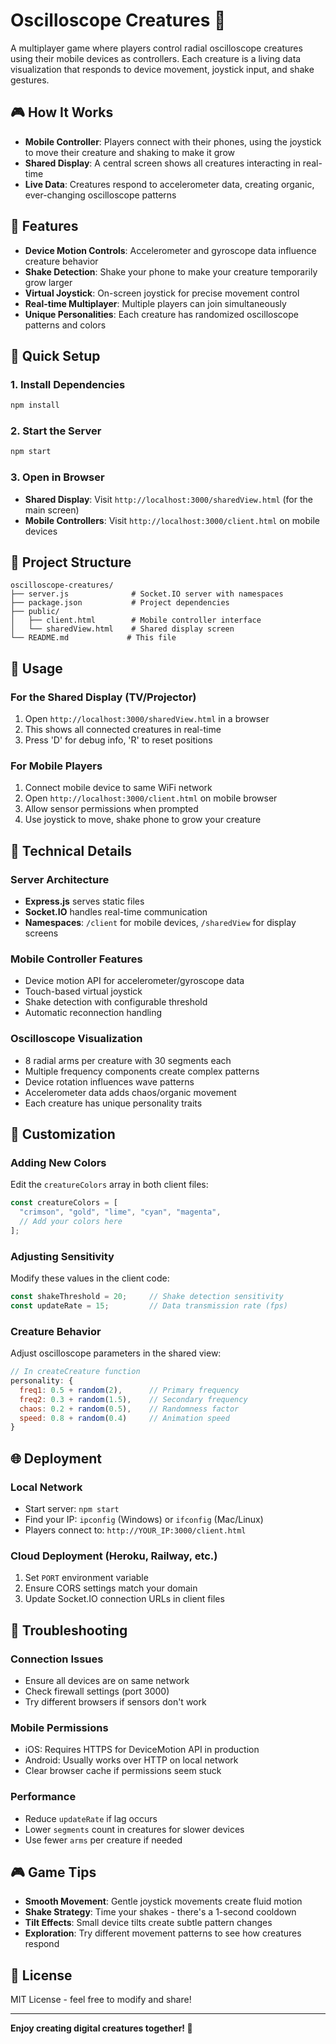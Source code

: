 # Oscilloscope Creatures 🌟

A multiplayer game where players control radial oscilloscope creatures using their mobile devices as controllers. Each creature is a living data visualization that responds to device movement, joystick input, and shake gestures.

## 🎮 How It Works

- **Mobile Controller**: Players connect with their phones, using the joystick to move their creature and shaking to make it grow
- **Shared Display**: A central screen shows all creatures interacting in real-time
- **Live Data**: Creatures respond to accelerometer data, creating organic, ever-changing oscilloscope patterns

## 📱 Features

- **Device Motion Controls**: Accelerometer and gyroscope data influence creature behavior
- **Shake Detection**: Shake your phone to make your creature temporarily grow larger  
- **Virtual Joystick**: On-screen joystick for precise movement control
- **Real-time Multiplayer**: Multiple players can join simultaneously
- **Unique Personalities**: Each creature has randomized oscilloscope patterns and colors

## 🚀 Quick Setup

### 1. Install Dependencies
```bash
npm install
```

### 2. Start the Server
```bash
npm start
```

### 3. Open in Browser
- **Shared Display**: Visit `http://localhost:3000/sharedView.html` (for the main screen)
- **Mobile Controllers**: Visit `http://localhost:3000/client.html` on mobile devices

## 📁 Project Structure

```
oscilloscope-creatures/
├── server.js              # Socket.IO server with namespaces
├── package.json           # Project dependencies
├── public/
│   ├── client.html        # Mobile controller interface
│   └── sharedView.html    # Shared display screen
└── README.md             # This file
```

## 🎯 Usage

### For the Shared Display (TV/Projector)
1. Open `http://localhost:3000/sharedView.html` in a browser
2. This shows all connected creatures in real-time
3. Press 'D' for debug info, 'R' to reset positions

### For Mobile Players
1. Connect mobile device to same WiFi network
2. Open `http://localhost:3000/client.html` on mobile browser
3. Allow sensor permissions when prompted
4. Use joystick to move, shake phone to grow your creature

## 🔧 Technical Details

### Server Architecture
- **Express.js** serves static files
- **Socket.IO** handles real-time communication
- **Namespaces**: `/client` for mobile devices, `/sharedView` for display screens

### Mobile Controller Features
- Device motion API for accelerometer/gyroscope data
- Touch-based virtual joystick
- Shake detection with configurable threshold
- Automatic reconnection handling

### Oscilloscope Visualization
- 8 radial arms per creature with 30 segments each
- Multiple frequency components create complex patterns
- Device rotation influences wave patterns
- Accelerometer data adds chaos/organic movement
- Each creature has unique personality traits

## 🎨 Customization

### Adding New Colors
Edit the `creatureColors` array in both client files:
```javascript
const creatureColors = [
  "crimson", "gold", "lime", "cyan", "magenta", 
  // Add your colors here
];
```

### Adjusting Sensitivity
Modify these values in the client code:
```javascript
const shakeThreshold = 20;     // Shake detection sensitivity
const updateRate = 15;         // Data transmission rate (fps)
```

### Creature Behavior
Adjust oscilloscope parameters in the shared view:
```javascript
// In createCreature function
personality: {
  freq1: 0.5 + random(2),      // Primary frequency
  freq2: 0.3 + random(1.5),    // Secondary frequency  
  chaos: 0.2 + random(0.5),    // Randomness factor
  speed: 0.8 + random(0.4)     // Animation speed
}
```

## 🌐 Deployment

### Local Network
- Start server: `npm start`
- Find your IP: `ipconfig` (Windows) or `ifconfig` (Mac/Linux)
- Players connect to: `http://YOUR_IP:3000/client.html`

### Cloud Deployment (Heroku, Railway, etc.)
1. Set `PORT` environment variable
2. Ensure CORS settings match your domain
3. Update Socket.IO connection URLs in client files

## 🐛 Troubleshooting

### Connection Issues
- Ensure all devices are on same network
- Check firewall settings (port 3000)
- Try different browsers if sensors don't work

### Mobile Permissions
- iOS: Requires HTTPS for DeviceMotion API in production
- Android: Usually works over HTTP on local network
- Clear browser cache if permissions seem stuck

### Performance
- Reduce `updateRate` if lag occurs
- Lower `segments` count in creatures for slower devices
- Use fewer `arms` per creature if needed

## 🎮 Game Tips

- **Smooth Movement**: Gentle joystick movements create fluid motion
- **Shake Strategy**: Time your shakes - there's a 1-second cooldown
- **Tilt Effects**: Small device tilts create subtle pattern changes
- **Exploration**: Try different movement patterns to see how creatures respond

## 📝 License

MIT License - feel free to modify and share!

---

**Enjoy creating digital creatures together! 🌟**